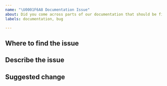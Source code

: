 ```yaml
---
name: "\U0001F6A8 Documentation Issue"
about: Did you come across parts of our documentation that should be fixed?
labels: documentation, bug

---
```

<!--
Thanks for reporting an issue in the documentation 🙌 ❤️

Before opening a new issue, please make sure that we do not have any duplicates already open. You can ensure this by searching the issue list for this repository. If there is a duplicate, please close your issue and add a comment to the existing issue instead.
-->

## Where to find the issue
<!-- Be as specific as possible by naming the document, page, and ideally paragraph. -->

## Describe the issue
<!-- Please let us know what exactly is the issue with that part of the documentation -->

## Suggested change
<!-- If you have ideas on how to fix this issue, please note them here, or consider creating a Pull Request -->
